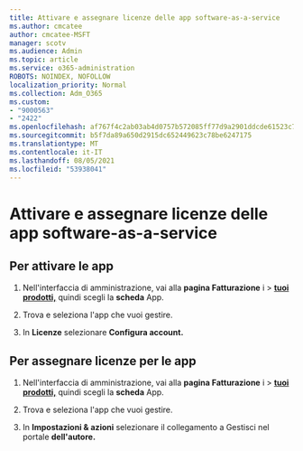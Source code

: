 ```yaml
---
title: Attivare e assegnare licenze delle app software-as-a-service
ms.author: cmcatee
author: cmcatee-MSFT
manager: scotv
ms.audience: Admin
ms.topic: article
ms.service: o365-administration
ROBOTS: NOINDEX, NOFOLLOW
localization_priority: Normal
ms.collection: Adm_O365
ms.custom:
- "9000563"
- "2422"
ms.openlocfilehash: af767f4c2ab03ab4d0757b572085ff77d9a2901ddcde61523c7f314b11726f25
ms.sourcegitcommit: b5f7da89a650d2915dc652449623c78be6247175
ms.translationtype: MT
ms.contentlocale: it-IT
ms.lasthandoff: 08/05/2021
ms.locfileid: "53938041"
---
```

# <a name="activate-and-assign-software-as-a-service-app-licenses"></a>Attivare e assegnare licenze delle app software-as-a-service 

## <a name="to-activate-apps"></a>Per attivare le app

1. Nell'interfaccia di amministrazione, vai alla **pagina Fatturazione** i  >  **[tuoi prodotti,](https://go.microsoft.com/fwlink/p/?linkid=842054)** quindi scegli la **scheda** App.

2. Trova e seleziona l'app che vuoi gestire.

3. In **Licenze** selezionare **Configura account.**  

## <a name="to-assign-app-licenses"></a>Per assegnare licenze per le app

1. Nell'interfaccia di amministrazione, vai alla **pagina Fatturazione** i  >  **[tuoi prodotti,](https://go.microsoft.com/fwlink/p/?linkid=842054)** quindi scegli la **scheda** App.

2. Trova e seleziona l'app che vuoi gestire.  

3. In **Impostazioni & azioni** selezionare il collegamento a Gestisci nel portale **dell'autore.**